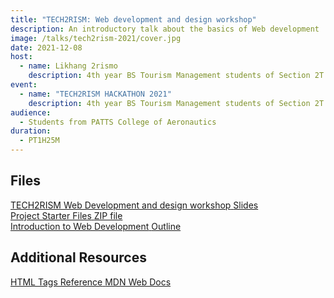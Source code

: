 ```yaml
---
title: "TECH2RISM: Web development and design workshop"
description: An introductory talk about the basics of Web development
image: /talks/tech2rism-2021/cover.jpg
date: 2021-12-08
host:
  - name: Likhang 2rismo
    description: 4th year BS Tourism Management students of Section 2T from PATTS College of Aeronautics
event: 
  - name: "TECH2RISM HACKATHON 2021"
    description: 4th year BS Tourism Management students of Section 2T from PATTS College of Aeronautics
audience:
  - Students from PATTS College of Aeronautics
duration:
  - PT1H25M
---
```


## Files

<a href="https://francisrubio.netlify.app/speaking/tech2rism-web-dev-workshop/slides" class="file-button" target="_blank" rel="noopener noreferer nofollow">
  <div class="file__image">
    <img src="/assets/images/mimes/x-office-presentation.svg" alt="">
  </div>
  <div class="stack">
    <span class="weight-bold">TECH2RISM Web Development and design workshop</span>
    <span class="fg--accent">Slides</span>
  </div>
</a>

<a href="/assets/files/tech2rism-starter-project.zip" class="file-button" download>
  <div class="file__image">
    <img src="/assets/images/mimes/package.svg" alt="">
  </div>
  <div class="stack">
    <span class="weight-bold">Project Starter Files</span>
    <span class="fg--accent">ZIP file</span>
  </div>
</a>

<a href="https://maniczirconium.notion.site/Introduction-to-Web-Development-667d92f0f54845afb3ac7b289a1554b3" class="file-button" target="_blank" rel="noopener noreferer nofollow">
  <div class="file__image">
    <img src="/assets/images/mimes/notion.png" alt="">
  </div>
  <div class="stack">
    <span class="weight-bold">Introduction to Web Development</span>
    <span class="fg--accent">Outline</span>
  </div>
</a>

## Additional Resources

<a href="https://developer.mozilla.org/en-US/docs/Web/HTML/Element" class="file-button" target="_blank" rel="noopener noreferer nofollow">
  <div class="file__image">
    <img src="https://developer.mozilla.org/favicon-48x48.cbbd161b.png" alt="">
  </div>
  <div class="stack">
    <span class="weight-bold">HTML Tags Reference</span>
    <span class="fg--accent">MDN Web Docs</span>
  </div>
</a>